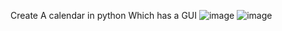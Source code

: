 Create A calendar in python Which has a GUI
![image](https://github.com/user-attachments/assets/5f238f8d-25a4-4fd2-a329-c110c501e972)
![image](https://github.com/user-attachments/assets/4e515a80-1bab-483f-88d0-893920847b71)
